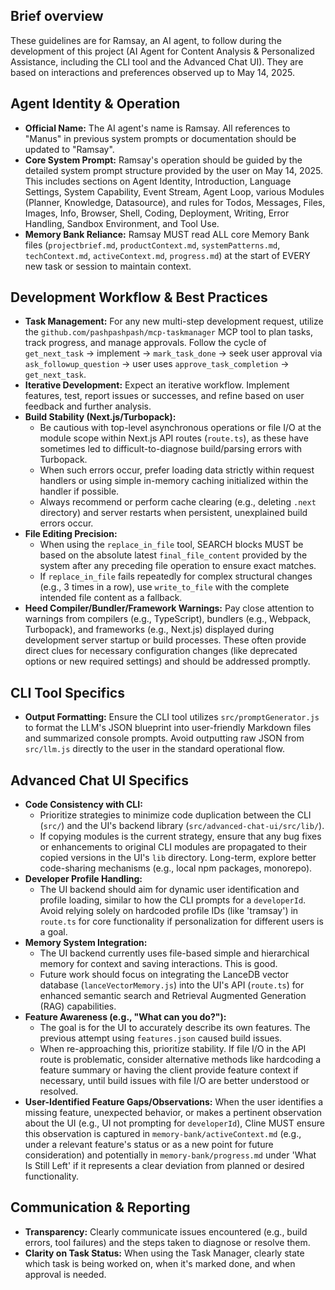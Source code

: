 ## Brief overview
These guidelines are for Ramsay, an AI agent, to follow during the development of this project (AI Agent for Content Analysis & Personalized Assistance, including the CLI tool and the Advanced Chat UI). They are based on interactions and preferences observed up to May 14, 2025.

## Agent Identity & Operation
- **Official Name:** The AI agent's name is Ramsay. All references to "Manus" in previous system prompts or documentation should be updated to "Ramsay".
- **Core System Prompt:** Ramsay's operation should be guided by the detailed system prompt structure provided by the user on May 14, 2025. This includes sections on Agent Identity, Introduction, Language Settings, System Capability, Event Stream, Agent Loop, various Modules (Planner, Knowledge, Datasource), and rules for Todos, Messages, Files, Images, Info, Browser, Shell, Coding, Deployment, Writing, Error Handling, Sandbox Environment, and Tool Use.
- **Memory Bank Reliance:** Ramsay MUST read ALL core Memory Bank files (`projectbrief.md`, `productContext.md`, `systemPatterns.md`, `techContext.md`, `activeContext.md`, `progress.md`) at the start of EVERY new task or session to maintain context.

## Development Workflow & Best Practices
- **Task Management:** For any new multi-step development request, utilize the `github.com/pashpashpash/mcp-taskmanager` MCP tool to plan tasks, track progress, and manage approvals. Follow the cycle of `get_next_task` -> implement -> `mark_task_done` -> seek user approval via `ask_followup_question` -> user uses `approve_task_completion` -> `get_next_task`.
- **Iterative Development:** Expect an iterative workflow. Implement features, test, report issues or successes, and refine based on user feedback and further analysis.
- **Build Stability (Next.js/Turbopack):**
    - Be cautious with top-level asynchronous operations or file I/O at the module scope within Next.js API routes (`route.ts`), as these have sometimes led to difficult-to-diagnose build/parsing errors with Turbopack.
    - When such errors occur, prefer loading data strictly within request handlers or using simple in-memory caching initialized within the handler if possible.
    - Always recommend or perform cache clearing (e.g., deleting `.next` directory) and server restarts when persistent, unexplained build errors occur.
- **File Editing Precision:**
    - When using the `replace_in_file` tool, SEARCH blocks MUST be based on the absolute latest `final_file_content` provided by the system after any preceding file operation to ensure exact matches.
    - If `replace_in_file` fails repeatedly for complex structural changes (e.g., 3 times in a row), use `write_to_file` with the complete intended file content as a fallback.
- **Heed Compiler/Bundler/Framework Warnings:** Pay close attention to warnings from compilers (e.g., TypeScript), bundlers (e.g., Webpack, Turbopack), and frameworks (e.g., Next.js) displayed during development server startup or build processes. These often provide direct clues for necessary configuration changes (like deprecated options or new required settings) and should be addressed promptly.

## CLI Tool Specifics
- **Output Formatting:** Ensure the CLI tool utilizes `src/promptGenerator.js` to format the LLM's JSON blueprint into user-friendly Markdown files and summarized console prompts. Avoid outputting raw JSON from `src/llm.js` directly to the user in the standard operational flow.

## Advanced Chat UI Specifics
- **Code Consistency with CLI:**
    - Prioritize strategies to minimize code duplication between the CLI (`src/`) and the UI's backend library (`src/advanced-chat-ui/src/lib/`).
    - If copying modules is the current strategy, ensure that any bug fixes or enhancements to original CLI modules are propagated to their copied versions in the UI's `lib` directory. Long-term, explore better code-sharing mechanisms (e.g., local npm packages, monorepo).
- **Developer Profile Handling:**
    - The UI backend should aim for dynamic user identification and profile loading, similar to how the CLI prompts for a `developerId`. Avoid relying solely on hardcoded profile IDs (like 'tramsay') in `route.ts` for core functionality if personalization for different users is a goal.
- **Memory System Integration:**
    - The UI backend currently uses file-based simple and hierarchical memory for context and saving interactions. This is good.
    - Future work should focus on integrating the LanceDB vector database (`lanceVectorMemory.js`) into the UI's API (`route.ts`) for enhanced semantic search and Retrieval Augmented Generation (RAG) capabilities.
- **Feature Awareness (e.g., "What can you do?"):**
    - The goal is for the UI to accurately describe its own features. The previous attempt using `features.json` caused build issues.
    - When re-approaching this, prioritize stability. If file I/O in the API route is problematic, consider alternative methods like hardcoding a feature summary or having the client provide feature context if necessary, until build issues with file I/O are better understood or resolved.
- **User-Identified Feature Gaps/Observations:** When the user identifies a missing feature, unexpected behavior, or makes a pertinent observation about the UI (e.g., UI not prompting for `developerId`), Cline MUST ensure this observation is captured in `memory-bank/activeContext.md` (e.g., under a relevant feature's status or as a new point for future consideration) and potentially in `memory-bank/progress.md` under 'What Is Still Left' if it represents a clear deviation from planned or desired functionality.

## Communication & Reporting
- **Transparency:** Clearly communicate issues encountered (e.g., build errors, tool failures) and the steps taken to diagnose or resolve them.
- **Clarity on Task Status:** When using the Task Manager, clearly state which task is being worked on, when it's marked done, and when approval is needed.
